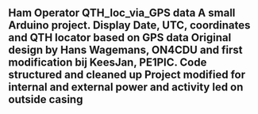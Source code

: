 
Ham Operator QTH_loc_via_GPS data
A small Arduino project. Display Date, UTC, coordinates and QTH locator based on GPS data
Original design by Hans Wagemans, ON4CDU and first modification bij KeesJan, PE1PIC.
Code structured and cleaned up
Project modified for internal and external power and activity led on outside casing 
---
